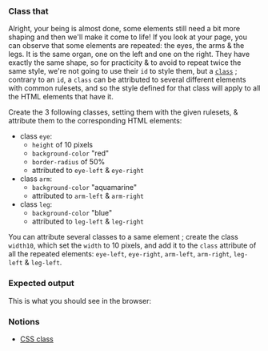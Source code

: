 ### Class that

Alright, your being is almost done, some elements still need a bit more shaping and then we'll make it come to life!
If you look at your page, you can observe that some elements are repeated: the eyes, the arms & the legs. It is the same organ, one on the left and one on the right. They have exactly the same shape, so for practicity & to avoid to repeat twice the same style, we're not going to use their `id` to style them, but a [`class`](https://developer.mozilla.org/en-US/docs/Web/CSS/Class_selectors) ; contrary to an `id`, a `class` can be attributed to several different elements with common rulesets, and so the style defined for that class will apply to all the HTML elements that have it.

Create the 3 following classes, setting them with the given rulesets, & attribute them to the corresponding HTML elements:

- class `eye`:
  - `height` of 10 pixels
  - `background-color` "red"
  - `border-radius` of 50%
  - attributed to `eye-left` & `eye-right`
- class `arm`:
  - `background-color` "aquamarine"
  - attributed to `arm-left` & `arm-right`
- class `leg`:
  - `background-color` "blue"
  - attributed to `leg-left` & `leg-right`

You can attribute several classes to a same element ; create the class `width10`, which set the `width` to 10 pixels, and add it to the `class` attribute of all the repeated elements: `eye-left`, `eye-right`, `arm-left`, `arm-right`, `leg-left` & `leg-left`.

### Expected output

This is what you should see in the browser:

<!-- screenshot -->

### Notions

- [CSS class](https://developer.mozilla.org/en-US/docs/Web/CSS/Class_selectors)
